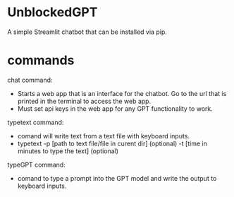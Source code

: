 # UnblockedGPT
A simple Streamlit chatbot that can be installed via pip.

# commands
chat command:
- Starts a web app that is an interface for the chatbot. Go to the url that is printed in the terminal to access the web app. 
- Must set api keys in the web app for any GPT functionality to work.

typetext command:
- comand will write text from a text file with keyboard inputs. 
- typetext -p [path to text file/file in curent dir] (optional) -t [time in minutes to type the text] (optional)

typeGPT command:
- comand to type a prompt into the GPT model and write the output to keyboard inputs.
